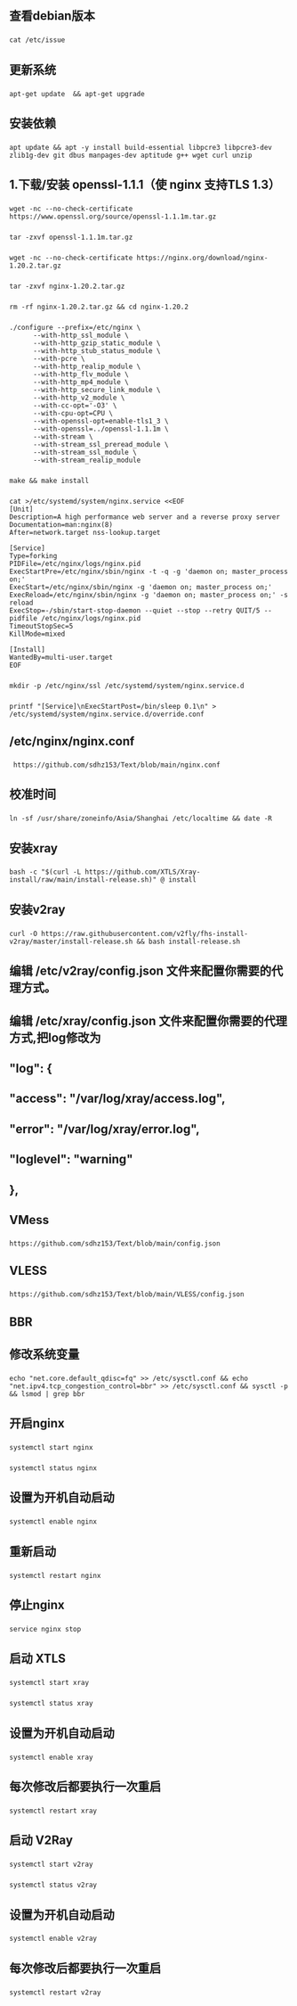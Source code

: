 ## 查看debian版本

###
    cat /etc/issue
###

## 更新系统

###
    apt-get update  && apt-get upgrade
###

## 安装依赖

###
    apt update && apt -y install build-essential libpcre3 libpcre3-dev zlib1g-dev git dbus manpages-dev aptitude g++ wget curl unzip
###

## 1.下载/安装 openssl-1.1.1（使 nginx 支持TLS 1.3）
###
    wget -nc --no-check-certificate https://www.openssl.org/source/openssl-1.1.1m.tar.gz
###
###
    tar -zxvf openssl-1.1.1m.tar.gz
###
###
    wget -nc --no-check-certificate https://nginx.org/download/nginx-1.20.2.tar.gz
###
###
    tar -zxvf nginx-1.20.2.tar.gz
###
###
    rm -rf nginx-1.20.2.tar.gz && cd nginx-1.20.2
###

###
    ./configure --prefix=/etc/nginx \
          --with-http_ssl_module \
          --with-http_gzip_static_module \
          --with-http_stub_status_module \
          --with-pcre \
          --with-http_realip_module \
          --with-http_flv_module \
          --with-http_mp4_module \
          --with-http_secure_link_module \
          --with-http_v2_module \
          --with-cc-opt='-O3' \
          --with-cpu-opt=CPU \
          --with-openssl-opt=enable-tls1_3 \
          --with-openssl=../openssl-1.1.1m \
          --with-stream \
          --with-stream_ssl_preread_module \
          --with-stream_ssl_module \
          --with-stream_realip_module
###
###
    make && make install
###
###
    cat >/etc/systemd/system/nginx.service <<EOF
    [Unit]
    Description=A high performance web server and a reverse proxy server
    Documentation=man:nginx(8)
    After=network.target nss-lookup.target

    [Service]
    Type=forking
    PIDFile=/etc/nginx/logs/nginx.pid
    ExecStartPre=/etc/nginx/sbin/nginx -t -q -g 'daemon on; master_process on;'
    ExecStart=/etc/nginx/sbin/nginx -g 'daemon on; master_process on;'
    ExecReload=/etc/nginx/sbin/nginx -g 'daemon on; master_process on;' -s reload
    ExecStop=-/sbin/start-stop-daemon --quiet --stop --retry QUIT/5 --pidfile /etc/nginx/logs/nginx.pid
    TimeoutStopSec=5
    KillMode=mixed

    [Install]
    WantedBy=multi-user.target
    EOF
###

###
    mkdir -p /etc/nginx/ssl /etc/systemd/system/nginx.service.d
###

###
    printf "[Service]\nExecStartPost=/bin/sleep 0.1\n" > /etc/systemd/system/nginx.service.d/override.conf
###

## /etc/nginx/nginx.conf
###
     https://github.com/sdhz153/Text/blob/main/nginx.conf
###

## 校准时间

###
    ln -sf /usr/share/zoneinfo/Asia/Shanghai /etc/localtime && date -R
###

## 安装xray
###
    bash -c "$(curl -L https://github.com/XTLS/Xray-install/raw/main/install-release.sh)" @ install
###


## 安装v2ray
###
    curl -O https://raw.githubusercontent.com/v2fly/fhs-install-v2ray/master/install-release.sh && bash install-release.sh
###


## 编辑 /etc/v2ray/config.json 文件来配置你需要的代理方式。

## 编辑 /etc/xray/config.json 文件来配置你需要的代理方式,把log修改为
##    "log": {
##        "access": "/var/log/xray/access.log",
##        "error": "/var/log/xray/error.log",
##       "loglevel": "warning"
##   },

## VMess
###
    https://github.com/sdhz153/Text/blob/main/config.json
###

## VLESS

###
    https://github.com/sdhz153/Text/blob/main/VLESS/config.json
###

## BBR
## 修改系统变量

###
    echo "net.core.default_qdisc=fq" >> /etc/sysctl.conf && echo "net.ipv4.tcp_congestion_control=bbr" >> /etc/sysctl.conf && sysctl -p && lsmod | grep bbr
###

## 开启nginx

###
    systemctl start nginx
###
###
    systemctl status nginx
###

## 设置为开机自动启动

###
    systemctl enable nginx
###

## 重新启动
###
    systemctl restart nginx
###

## 停止nginx
###
    service nginx stop
###

## 启动 XTLS

###
    systemctl start xray
###

###
    systemctl status xray
###

## 设置为开机自动启动
###
    systemctl enable xray
###

## 每次修改后都要执行一次重启
 ###
    systemctl restart xray
###

## 启动 V2Ray

###
    systemctl start v2ray
###

###
    systemctl status v2ray
###

## 设置为开机自动启动
###
    systemctl enable v2ray
###

## 每次修改后都要执行一次重启
 ###
    systemctl restart v2ray
###
